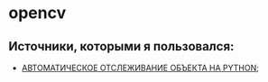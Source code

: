 # opencv

## Источники, которыми я пользовался: 
 + [АВТОМАТИЧЕСКОЕ ОТСЛЕЖИВАНИЕ ОБЪЕКТА НА PYTHON](#https://robotos.in/uroki/avtomaticheskoe-otslezhivanie-ob-ekta-na-python);


